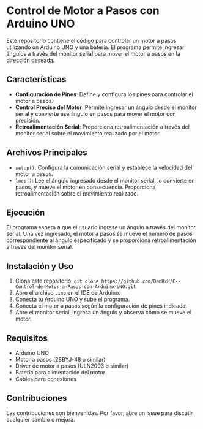 # Control de Motor a Pasos con Arduino UNO

Este repositorio contiene el código para controlar un motor a pasos utilizando un Arduino UNO y una batería. El programa permite ingresar ángulos a través del monitor serial para mover el motor a pasos en la dirección deseada.

## Características

- **Configuración de Pines**: Define y configura los pines para controlar el motor a pasos.
- **Control Preciso del Motor**: Permite ingresar un ángulo desde el monitor serial y convierte ese ángulo en pasos para mover el motor con precisión.
- **Retroalimentación Serial**: Proporciona retroalimentación a través del monitor serial sobre el movimiento realizado por el motor.

## Archivos Principales

- `setup()`: Configura la comunicación serial y establece la velocidad del motor a pasos.
- `loop()`: Lee el ángulo ingresado desde el monitor serial, lo convierte en pasos, y mueve el motor en consecuencia. Proporciona retroalimentación sobre el movimiento realizado.

## Ejecución

El programa espera a que el usuario ingrese un ángulo a través del monitor serial. Una vez ingresado, el motor a pasos se mueve el número de pasos correspondiente al ángulo especificado y se proporciona retroalimentación a través del monitor serial.

## Instalación y Uso

1. Clona este repositorio: `git clone https://github.com/DanHxH/C--Control-de-Motor-a-Pasos-con-Arduino-UNO.git`
2. Abre el archivo `.ino` en el IDE de Arduino.
3. Conecta tu Arduino UNO y sube el programa.
4. Conecta el motor a pasos según la configuración de pines indicada.
5. Abre el monitor serial, ingresa un ángulo y observa cómo se mueve el motor.

## Requisitos

- Arduino UNO
- Motor a pasos (28BYJ-48 o similar)
- Driver de motor a pasos (ULN2003 o similar)
- Batería para alimentación del motor
- Cables para conexiones

## Contribuciones

Las contribuciones son bienvenidas. Por favor, abre un issue para discutir cualquier cambio o mejora.
